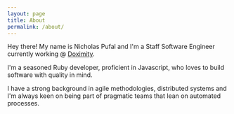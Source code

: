 ```yaml
---
layout: page
title: About
permalink: /about/
---
```


Hey there! My name is Nicholas Pufal and I'm a Staff Software Engineer currently working @
[Doximity](https://www.doximity.com/about/company).

I'm a seasoned Ruby developer, proficient in Javascript, who loves to build software with quality in mind.

I have a strong background in agile methodologies, distributed systems and I'm always keen on being part of pragmatic teams that lean on automated processes.

